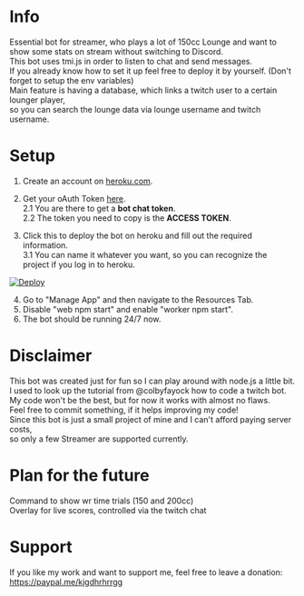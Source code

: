 # Info

Essential bot for streamer, who plays a lot of 150cc Lounge and want to show some stats on stream without switching to Discord. <br/>
This bot uses tmi.js in order to listen to chat and send messages. <br/>
If you already know how to set it up feel free to deploy it by yourself. (Don't forget to setup the env variables) <br/>
Main feature is having a database, which links a twitch user to a certain lounger player, <br/>
so you can search the lounge data via lounge username and twitch username.

# Setup

1. Create an account on [heroku.com](https://signup.heroku.com/).

2. Get your oAuth Token [here](https://twitchtokengenerator.com). <br/>
2.1 You are there to get a **bot chat token**.<br/>
2.2 The token you need to copy is the **ACCESS TOKEN**.<br/>

3. Click this to deploy the bot on heroku and fill out the required information. <br/>
3.1 You can name it whatever you want, so you can recognize the project if you log in to heroku.<br/>

[![Deploy](https://www.herokucdn.com/deploy/button.svg)](https://heroku.com/deploy?template=https://github.com/kjgdhrhrrgg/twitch_bot) <br/>


4. Go to "Manage App" and then navigate to the Resources Tab.
5. Disable "web npm start" and enable "worker npm start".
6. The bot should be running 24/7 now.

# Disclaimer

This bot was created just for fun so I can play around with node.js a little bit. <br/>
I used to look up the tutorial from @colbyfayock how to code a twitch bot. <br/>
My code won't be the best, but for now it works with almost no flaws. <br/>
Feel free to commit something, if it helps improving my code! <br/>
Since this bot is just a small project of mine and I can't afford paying server costs, <br/>
so only a few Streamer are supported currently.

# Plan for the future

Command to show wr time trials (150 and 200cc) <br/>
Overlay for live scores, controlled via the twitch chat

# Support 

If you like my work and want to support me, feel free to leave a donation: https://paypal.me/kjgdhrhrrgg <br/>
